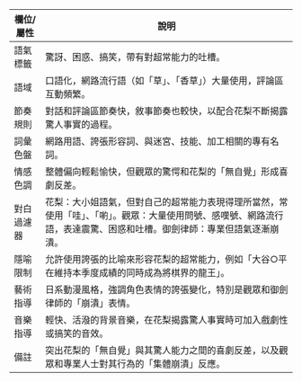 | 欄位/屬性 | 說明 |
|---|---|
| 語氣標籤 | 驚訝、困惑、搞笑，帶有對超常能力的吐槽。 |
| 語域 | 口語化，網路流行語（如「草」、「香草」）大量使用，評論區互動頻繁。 |
| 節奏規則 | 對話和評論區節奏快，敘事節奏也較快，以配合花梨不斷揭露驚人事實的過程。 |
| 詞彙色盤 | 網路用語、誇張形容詞、與迷宮、技能、加工相關的專有名詞。 |
| 情感色調 | 整體偏向輕鬆愉快，但觀眾的驚愕和花梨的「無自覺」形成喜劇反差。 |
| 對白過濾器 | 花梨：大小姐語氣，但對自己的超常能力表現得理所當然，常使用「哇」、「喲」。觀眾：大量使用問號、感嘆號、網路流行語，表達震驚、困惑和吐槽。御劍律師：專業但語氣逐漸崩潰。 |
| 隱喻限制 | 允許使用誇張的比喻來形容花梨的超常能力，例如「大谷○平在維持本季度成績的同時成為將棋界的龍王」。 |
| 藝術指導 | 日系動漫風格，強調角色表情的誇張變化，特別是觀眾和御劍律師的「崩潰」表情。 |
| 音樂指導 | 輕快、活潑的背景音樂，在花梨揭露驚人事實時可加入戲劇性或搞笑的音效。 |
| 備註 | 突出花梨的「無自覺」與其驚人能力之間的喜劇反差，以及觀眾和專業人士對其行為的「集體崩潰」反應。 |
